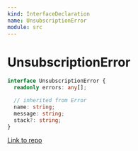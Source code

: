 ```yaml
---
kind: InterfaceDeclaration
name: UnsubscriptionError
module: src
---
```


# UnsubscriptionError

```ts
interface UnsubscriptionError {
  readonly errors: any[];

  // inherited from Error
  name: string;
  message: string;
  stack?: string;
}
```

[Link to repo](https://github.com/ReactiveX/rxjs/blob/master/src/internal/util/UnsubscriptionError.ts#L1-L3)
